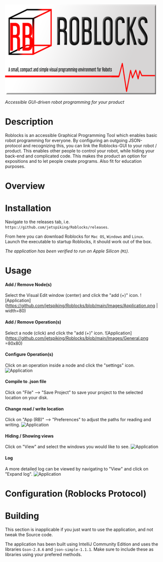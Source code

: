 ![Splashscreen](https://raw.githubusercontent.com/jetspiking/Roblocks/main/Images/Splashscreen.png)

_Accessible GUI-driven robot programming for your product_

# Description
Roblocks is an accessible Graphical Programming Tool which enables basic robot programming for everyone. By configuring an outgoing JSON-protocol and recognizing this, you can link the Roblocks-GUI to your robot / product. This enables other people to control your robot, while hiding your back-end and complicated code. This makes the product an option for expositions and to let people create programs. Also fit for education purposes. 

# Overview

# Installation
Navigate to the releases tab, i.e. 
```https://github.com/jetspiking/Roblocks/releases```. 

From here you can download Roblocks for ```Mac OS```, ```Windows``` and ```Linux```. 
Launch the executable to startup Roblocks, it should work out of the box. 

_The application has been verified to run on Apple Silicon (```M1```)._

# Usage

#### Add / Remove Node(s)
Select the Visual Edit window (center) and click the "add (+)" icon.
![Application](https://github.com/jetspiking/Roblocks/blob/main/Images/Application.png | width=80)

#### Add / Remove Operation(s)
Select a node (click) and click the "add (+)" icon.
![Application](https://github.com/jetspiking/Roblocks/blob/main/Images/General.png =80x80)

#### Configure Operation(s)
Click on an operation inside a node and click the "settings" icon.
![Application](https://github.com/jetspiking/Roblocks/blob/main/Images/Attributes.png)

#### Compile to .json file
Click on "File" --> "Save Project" to save your project to the selected location on your disk.  

#### Change read / write location
Click on "App (RB)" --> "Preferences" to adjust the paths for reading and writing. 
![Application](https://github.com/jetspiking/Roblocks/blob/main/Images/Preferences.png)

#### Hiding / Showing views
Click on "View" and select the windows you would like to see.
![Application](https://github.com/jetspiking/Roblocks/blob/main/Images/Views.png)

#### Log
A more detailed log can be viewed by navigating to "View" and click on "Expand log".
![Application](https://github.com/jetspiking/Roblocks/blob/main/Images/Log.png)

# Configuration (Roblocks Protocol)

# Building
This section is inapplicable if you just want to use the application, and not tweak the Source code.  

The application has been built using IntelliJ Community Edition and uses the libraries ```Gson-2.8.6``` and ```json-simple-1.1.1```. Make sure to include these as libraries using your prefered methods. 
